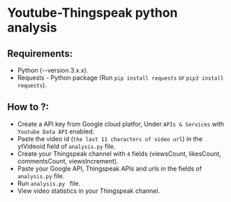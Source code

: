 # Youtube-Thingspeak python analysis

## Requirements:
+ Python (--version 3.x.x).
+ Requests - Python package (Run `pip install requests` or `pip3 install requests`).

## How to ?:
+ Create a API key from Google cloud platfor, Under `APIs & Services` with `Youtube Data API` enabled.
+ Paste the video id (`the last 11 characters of video url`) in the ytVideoid field of `analysis.py` file.
+ Create your Thingspeak channel with `4` fields (viewsCount, likesCount, commentsCount, viewsIncrement).
+ Paste your Google API, Thingspeak APIs and urls in the fields of `analysis.py` file.
+ Run `analysis.py ` file.
+ View video statistics in your Thingspeak channel.
